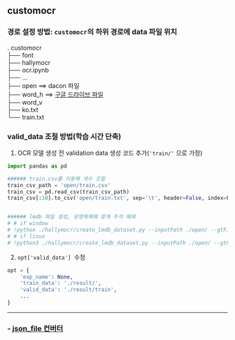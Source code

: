## customocr

### 경로 설정 방법: ```customocr```의 하위 경로에 data 파일 위치
.
customocr <br>
├── font <br>
├── hallymocr <br>
├── ocr.ipynb <br>
├── ... <br>
├── open ==> dacon 파일 <br>
├── word_h ==> [구글 드라이브 파일](https://drive.google.com/file/d/1b_ae-2qFmUOo6-QTOapZ4TbPr8iTYYOp/view?usp=sharing) <br>
├── word_v <br>
├── ko.txt <br>
└── train.txt <br>

### valid_data 조절 방법(학습 시간 단축)

1. OCR 모델 생성 전 validation data 생성 코드 추가(```'train/'``` 으로 가정)
```Python
import pandas as pd

###### train.csv를 이용해 개수 조절
train_csv_path = 'open/train.csv'
train_csv = pd.read_csv(train_csv_path)
train_csv[:10].to_csv('open/train.txt', sep='\t', header=False, index=False)


###### lmdb 파일 생성, 운영체제에 맞게 주석 해제
# # if window
# !python ./hallymocr/create_lmdb_dataset.py --inputPath ./open/ --gtFile ./open/train.txt --outputPath ./result/train --file_size <전체 데이터 크기(GB)>
# # if linux
# !python3 ./hallymocr/create_lmdb_dataset.py --inputPath ./open/ --gtFile ./open/train.txt --outputPath ./result/train --file_size <전체 데이터 크기(GB)>
```

2. ```opt['valid_data'] ```수정
```Python
opt = {
    'exp_name': None,
    'train_data': './result/',
    'valid_data': './result/train',
    ...
}

```
----
### - <a href="./aihub/README.md">json_file 컨버터</a>
